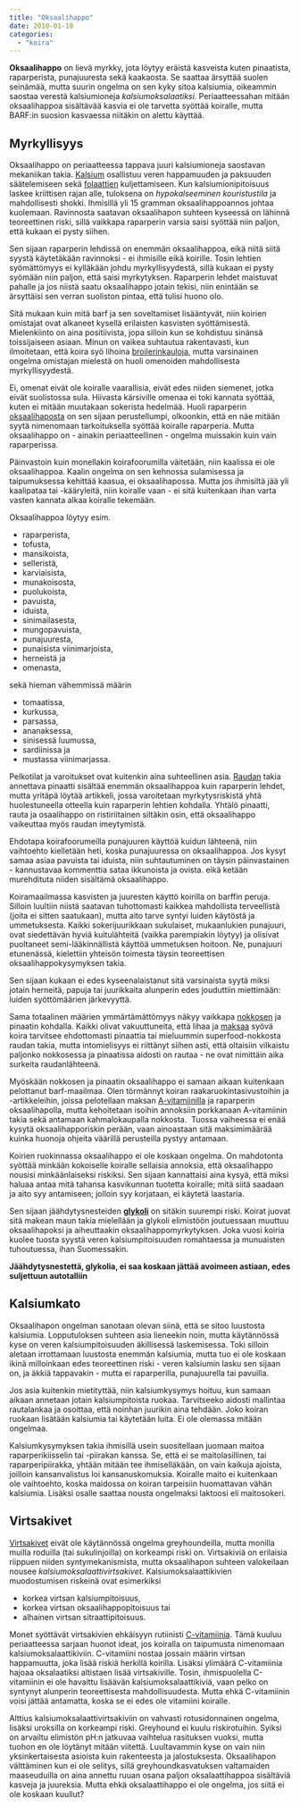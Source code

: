 ```yaml
---
title: "Oksaalihappo"
date: 2010-01-18
categories: 
  - "koira"
---
```


**Oksaalihappo** on lievä myrkky, jota löytyy eräistä kasveista kuten pinaatista, raparperista, punajuuresta sekä kaakaosta. Se saattaa ärsyttää suolen seinämää, mutta suurin ongelma on sen kyky sitoa kalsiumia, oikeammin saostaa verestä kalsiumioneja _kalsiumoksalaatiksi_. Periaatteessahan mitään oksaalihappoa sisältävää kasvia ei ole tarvetta syöttää koiralle, mutta BARF:in suosion kasvaessa niitäkin on alettu käyttää.  
<!--more-->

## Myrkyllisyys

Oksaalihappo on periaatteessa tappava juuri kalsiumioneja saostavan mekaniikan takia. [Kalsium](https://www.katiska.eu/tieto/koira-tieto-ravitsemus/koira-tarve-mineraali/koira-ja-kalsium/) osallistuu veren happamuuden ja paksuuden säätelemiseen sekä [folaattien](https://www.katiska.eu/tieto/koira-tieto-ravitsemus/b-vitamiinit/foolihappo/) kuljettamiseen. Kun kalsiumionipitoisuus laskee kriittisen rajan alle, tuloksena on _hypokalseeminen kouristustila_ ja mahdollisesti shokki. Ihmisillä yli 15 gramman oksaalihappoannos johtaa kuolemaan. Ravinnosta saatavan oksaalihapon suhteen kyseessä on lähinnä teoreettinen riski, sillä vaikkapa raparperin varsia saisi syöttää niin paljon, että kukaan ei pysty siihen.

Sen sijaan raparperin lehdissä on enemmän oksaalihappoa, eikä niitä siitä syystä käytetäkään ravinnoksi - ei ihmisille eikä koirille. Tosin lehtien syömättömyys ei kylläkään johdu myrkyllisyydestä, sillä kukaan ei pysty syömään niin paljon, että saisi myrkytyksen. Raparperin lehdet maistuvat pahalle ja jos niistä saatu oksaalihappo jotain tekisi, niin enintään se ärsyttäisi sen verran suoliston pintaa, että tulisi huono olo.

Sitä mukaan kuin mitä barf ja sen soveltamiset lisääntyvät, niin koirien omistajat ovat alkaneet kysellä erilaisten kasvisten syöttämisestä. Mielenkiinto on aina positiivista, jopa silloin kun se kohdistuu sinänsä toissijaiseen asiaan. Minun on vaikea suhtautua rakentavasti, kun ilmoitetaan, että koira syö lihoina [broilerinkauloja](https://www.katiska.eu/tieto/koira-aloittelijat/ruoka/saako-kanankauloista-kalsiumia-enta-siivista/), mutta varsinainen ongelma omistajan mielestä on huoli omenoiden mahdollisesta myrkyllisyydestä.

Ei, omenat eivät ole koiralle vaarallisia, eivät edes niiden siemenet, jotka eivät suolistossa sula. Hiivasta kärsiville omenaa ei toki kannata syöttää, kuten ei mitään muutakaan sokerista hedelmää. Huoli raparperin [oksaalihaposta](https://www.katiska.eu/ruokinta/yleista/oksaalihappo/) on sen sijaan perustellumpi, olkoonkin, että en näe mitään syytä nimenomaan tarkoituksella syöttää koiralle raparperia. Mutta oksaalihappo on - ainakin periaatteellinen - ongelma muissakin kuin vain raparperissa.

Päinvastoin kuin monellakin koirafoorumilla väitetään, niin kaalissa ei ole oksaalihappoa. Kaalin ongelma on sen kehnossa sulamisessa ja taipumuksessa kehittää kaasua, ei oksaalihapossa. Mutta jos ihmisiltä jää yli kaalipataa tai -kääryleitä, niin koiralle vaan - ei sitä kuitenkaan ihan varta vasten kannata alkaa koiralle tekemään. 

Oksaalihappoa löytyy esim.

- raparperista,
- tofusta,
- mansikoista,
- selleristä,
- karviaisista,
- munakoisosta,
- puolukoista, 
- pavuista,
- iduista,
- sinimailasesta,
- mungopavuista,
- punajuuresta,
- punaisista viinimarjoista,
- herneistä ja
- omenasta,

sekä hieman vähemmissä määrin

- tomaatissa,
- kurkussa,
- parsassa,
- ananaksessa,
- sinisessä luumussa, 
- sardiinissa ja
- mustassa viinimarjassa.

Pelkotilat ja varoitukset ovat kuitenkin aina suhteellinen asia. [Raudan](https://www.katiska.eu/tieto/koira-tieto-ravitsemus/rauta/rauta/) takia annettava pinaatti sisältää enemmän oksaalihappoa kuin raparperin lehdet, mutta yritäpä löytää artikkeli, jossa varoitetaan myrkytysriskistä yhtä huolestuneella otteella kuin raparperin lehtien kohdalla. Yhtälö pinaatti, rauta ja osaalihappo on ristiriitainen siltäkin osin, että oksaalihappo vaikeuttaa myös raudan imeytymistä.

Ehdotapa koirafoorumeilla punajuuren käyttöä kuidun lähteenä, niin vaihtoehto kielletään heti, koska punajuuressa on oksaalihappoa. Jos kysyt samaa asiaa pavuista tai iduista, niin suhtautuminen on täysin päinvastainen - kannustavaa kommenttia sataa ikkunoista ja ovista. eikä ketään murehdituta niiden sisältämä oksaalihappo.

Koiramaailmassa kasvisten ja juuresten käyttö koirilla on barffin peruja. Silloin luultiin niistä saatavan tuhottomasti kaikkea mahdollista terveellistä (joita ei sitten saatukaan), mutta aito tarve syntyi luiden käytöstä ja ummetuksesta. Kaikki sokerijuurikkaan sukulaiset, mukaanlukien punajuuri, ovat siedettävän hyviä kuitulähteitä (vaikka parempiakin löytyy) ja olisivat puoltaneet semi-lääkinnällistä käyttöä ummetuksen hoitoon. Ne, punajuuri etunenässä, kielettiin yhteisön toimesta täysin teoreettisen oksaalihappokysymyksen takia. 

Sen sijaan kukaan ei edes kyseenalaistanut sitä varsinaista syytä miksi jotain herneitä, papuja tai juurikkaita alunperin edes jouduttiin miettimään: luiden syöttömäärien järkevyyttä.

Sama totaalinen määrien ymmärtämättömyys näkyy vaikkapa [nokkosen](https://www.katiska.eu/tieto/koira-tieto-ruokinta/kuidut-yrtit-ja-levat/nokkonen/) ja pinaatin kohdalla. Kaikki olivat vakuuttuneita, että lihaa ja [maksaa](https://www.katiska.eu/tieto/koira-aloittelijat/ravitsemus/maksa-koiran-ruokana/) syövä koira tarvitsee ehdottomasti pinaattia tai mieluummin superfood-nokkosta raudan takia, mutta intomielisyys ei riittänyt siihen asti, että oltaisiin vilkaistu paljonko nokkosessa ja pinaatissa aidosti on rautaa - ne ovat nimittäin aika surkeita raudanlähteenä.

Myöskään nokkosen ja pinaatin oksaalihappo ei samaan aikaan kuitenkaan pelottanut barf-maailmaa. Olen törmännyt koiran raakaruokintasivustoihin ja -artikkeleihin, joissa pelotellaan maksan [A-vitamiinilla](https://www.katiska.eu/tieto/koira-tieto-ravitsemus/koira-tarve-vitamiini/a-vitamiini-retinoli/) ja raparperin oksaalihapolla, mutta kehoitetaan isoihin annoksiin porkkanaan A-vitamiinin takia sekä antamaan kahmalokaupalla nokkosta.  Tuossa vaiheessa ei enää kysytä oksaalihapporiskin perään, vaan ainoastaan sitä maksimimäärää kuinka huonoja ohjeita väärillä perusteilla pystyy antamaan.

Koirien ruokinnassa oksaalihappo ei ole koskaan ongelma. On mahdotonta syöttää minkään kokoiselle koiralle sellaisia annoksia, että oksaalihappo nousisi minkäänlaiseksi riskiksi. Sen sijaan kannattaisi aina kysyä, että miksi haluaa antaa mitä tahansa kasvikunnan tuotetta koiralle; mitä siitä saadaan ja aito syy antamiseen; jolloin syy korjataan, ei käytetä laastaria.

Sen sijaan jäähdytysnesteiden **[glykoli](https://www.katiska.eu/tieto/koiran-terveys-sairaus/myrkyt-ja-riskit/jaahdytysneste-tappaa/)** on sitäkin suurempi riski. Koirat juovat sitä makean maun takia mielellään ja glykoli elimistöön joutuessaan muuttuu oksaalihapoksi ja aiheuttaakin oksaalihappomyrkytyksen. Joka vuosi koiria kuolee tuosta syystä veren kalsiumpitoisuuden romahtaessa ja munuaisten tuhoutuessa, ihan Suomessakin.

**Jäähdytysnestettä, glykolia, ei saa koskaan jättää avoimeen astiaan, edes suljettuun autotalliin**

## Kalsiumkato

Oksaalihapon ongelman sanotaan olevan siinä, että se sitoo luustosta kalsiumia. Lopputuloksen suhteen asia lieneekin noin, mutta käytännössä kyse on veren kalsiumpitoisuuden äkillisessä laskemisessa. Toki silloin aletaan irrottamaan luustosta enemmän kalsiumia, mutta tuo ei ole koskaan ikinä milloinkaan edes teoreettinen riski - veren kalsiumin lasku sen sijaan on, ja äkkiä tappavakin - mutta ei raparperilla, punajuurella tai pavuilla.

Jos asia kuitenkin mietityttää, niin kalsiumkysymys hoituu, kun samaan aikaan annetaan jotain kalsiumpitoista ruokaa. Tarvitseeko aidosti mallintaa rautalankaa ja osoittaa, että noinhan juurikin aina tehdään. Joko koiran ruokaan lisätään kalsiumia tai käytetään luita. Ei ole olemassa mitään ongelmaa.

Kalsiumkysymyksen takia ihmisillä usein suositellaan juomaan maitoa raparperikiisselin tai -piirakan kanssa. Se, että ei se maitolasillinen, tai raparperipiirakka, yhtään mitään tee ihmiselläkään, on vain kaikuja ajoista, joilloin kansanvalistus loi kansanuskomuksia. Koiralle maito ei kuitenkaan ole vaihtoehto, koska maidossa on koiran tarpeisiin huomattavan vähän kalsiumia. Lisäksi osalle saattaa nousta ongelmaksi laktoosi eli maitosokeri.

## Virtsakivet

[Virtsakivet](https://www.katiska.eu/kurssit/koiran-virtsatiekivet/) eivät ole käytännössä ongelma greyhoundeilla, mutta monilla muilla roduilla (tai sukulinjoilla) on korkeampi riski on. Virtsakiviä on erilaisia riippuen niiden syntymekanismista, mutta oksaalihapon suhteen valokeilaan nousee _kalsiumoksalaattivirtsakivet_. Kalsiumoksalaattikivien muodostumisen riskeinä ovat esimerkiksi

- korkea virtsan kalsiumpitoisuus,
- korkea virtsan oksaalihappopitoisuus tai
- alhainen virtsan sitraattipitoisuus.

Monet syöttävät virtsakivien ehkäisyyn rutiinisti [C-vitamiinia](https://www.katiska.eu/tieto/koira-tieto-ravitsemus/koira-tarve-vitamiini/c-vitamiini-koiralle/). Tämä kuuluu periaatteessa sarjaan huonot ideat, jos koiralla on taipumusta nimenomaan kalsiumoksalaattikiviin. C-vitamiini nostaa jossain määrin virtsan happamuutta, joka lisää riskiä herkillä koirilla. Lisäksi ylimäärä C-vitamiinia hajoaa oksalaatiksi altistaen lisää virtsakiville. Tosin, ihmispuolella C-vitamiinin ei ole havaittu lisäävän kalsiumoksalaattikiviä, vaan pelko on syntynyt alunperin teoreettisesta mahdollisuudesta. Mutta ehkä C-vitamiinin voisi jättää antamatta, koska se ei edes ole vitamiini koiralle.

Alttius kalsiumoksalaattivirtsakiviin on vahvasti rotusidonnainen ongelma, lisäksi uroksilla on korkeampi riski. Greyhound ei kuulu riskirotuihin. Syiksi on arvailtu elimistön pH:n jatkuvaa vaihtelua rasituksen vuoksi, mutta tuohon en ole löytänyt mitään viitettä. Luultavammin kyse on vain niin yksinkertaisesta asioista kuin rakenteesta ja jalostuksesta. Oksaalihapon välttäminen kun ei ole selitys, sillä greyhoundkasvatuksen valtamaiden maaseuduilla on aina annettu ruuan osana paljon oksalaattihappoa sisältäviä kasveja ja juureksia. Mutta ehkä oksalaattihappo ei ole ongelma, jos siitä ei ole koskaan kuullut?
